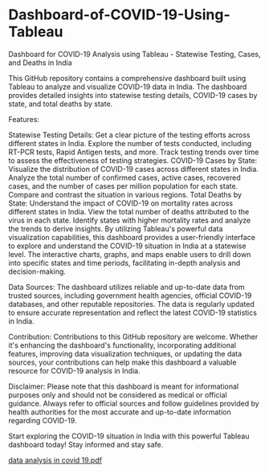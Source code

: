 # Dashboard-of-COVID-19-Using-Tableau
Dashboard for COVID-19 Analysis using Tableau - Statewise Testing, Cases, and Deaths in India

This GitHub repository contains a comprehensive dashboard built using Tableau to analyze and visualize COVID-19 data in India. The dashboard provides detailed insights into statewise testing details, COVID-19 cases by state, and total deaths by state.

Features:

Statewise Testing Details: Get a clear picture of the testing efforts across different states in India. Explore the number of tests conducted, including RT-PCR tests, Rapid Antigen tests, and more. Track testing trends over time to assess the effectiveness of testing strategies.
COVID-19 Cases by State: Visualize the distribution of COVID-19 cases across different states in India. Analyze the total number of confirmed cases, active cases, recovered cases, and the number of cases per million population for each state. Compare and contrast the situation in various regions.
Total Deaths by State: Understand the impact of COVID-19 on mortality rates across different states in India. View the total number of deaths attributed to the virus in each state. Identify states with higher mortality rates and analyze the trends to derive insights.
By utilizing Tableau's powerful data visualization capabilities, this dashboard provides a user-friendly interface to explore and understand the COVID-19 situation in India at a statewise level. The interactive charts, graphs, and maps enable users to drill down into specific states and time periods, facilitating in-depth analysis and decision-making.

Data Sources:
The dashboard utilizes reliable and up-to-date data from trusted sources, including government health agencies, official COVID-19 databases, and other reputable repositories. The data is regularly updated to ensure accurate representation and reflect the latest COVID-19 statistics in India.

Contribution:
Contributions to this GitHub repository are welcome. Whether it's enhancing the dashboard's functionality, incorporating additional features, improving data visualization techniques, or updating the data sources, your contributions can help make this dashboard a valuable resource for COVID-19 analysis in India.

Disclaimer:
Please note that this dashboard is meant for informational purposes only and should not be considered as medical or official guidance. Always refer to official sources and follow guidelines provided by health authorities for the most accurate and up-to-date information regarding COVID-19.

Start exploring the COVID-19 situation in India with this powerful Tableau dashboard today! Stay informed and stay safe.

[data analysis in covid 19.pdf](https://github.com/Rohitma1234/Dashboard-of-COVID-19-Using-Tableau/files/11936334/data.analysis.in.covid.19.pdf)



